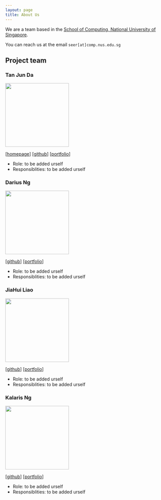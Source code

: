 ```yaml
---
layout: page
title: About Us
---
```


We are a team based in the [School of Computing, National University of Singapore](http://www.comp.nus.edu.sg).

You can reach us at the email `seer[at]comp.nus.edu.sg`

## Project team

### Tan Jun Da

<img src="images/johndoe.png" width="200px">

[[homepage](http://www.comp.nus.edu.sg/~damithch)]
[[github](https://github.com/johndoe)]
[[portfolio](team/johndoe.md)]

* Role: to be added urself
* Responsiblities: to be added urself

### Darius Ng

<img src="images/johndoe.png" width="200px">

[[github](http://github.com/johndoe)]
[[portfolio](team/johndoe.md)]

* Role: to be added urself
* Responsiblities: to be added urself

### JiaHui Liao

<img src="images/johndoe.png" width="200px">

[[github](http://github.com/johndoe)] [[portfolio](team/johndoe.md)]

* Role: to be added urself
* Responsiblities: to be added urself

### Kalaris Ng

<img src="images/johndoe.png" width="200px">

[[github](http://github.com/johndoe)]
[[portfolio](team/johndoe.md)]

* Role: to be added urself
* Responsiblities: to be added urself


